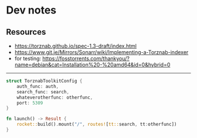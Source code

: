 # Dev notes

## Resources

- <https://torznab.github.io/spec-1.3-draft/index.html>
- <https://www.git.je/Mirrors/Sonarr/wiki/Implementing-a-Torznab-indexer>
- for testing: <https://fosstorrents.com/thankyou/?name=debian&cat=Installation%20-%20amd64&id=0&hybrid=0>

---

```rs
struct TorznabToolkitConfig {
    auth_func: auth,
    search_func: search,
    whateverotherfunc: otherfunc,
    port: 5309
}

fn launch() -> Result {
    rocket::build().mount("/", routes![tt::search, tt:otherfunc])
}
```

